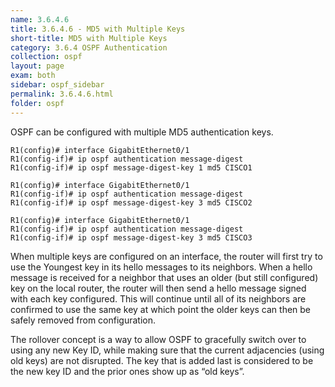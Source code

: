 ```yaml
---
name: 3.6.4.6
title: 3.6.4.6 - MD5 with Multiple Keys
short-title: MD5 with Multiple Keys
category: 3.6.4 OSPF Authentication
collection: ospf
layout: page
exam: both
sidebar: ospf_sidebar
permalink: 3.6.4.6.html
folder: ospf
---
```

OSPF can be configured with multiple MD5 authentication keys.
```
R1(config)# interface GigabitEthernet0/1
R1(config-if)# ip ospf authentication message-digest
R1(config-if)# ip ospf message-digest-key 1 md5 CISCO1
```
```
R1(config)# interface GigabitEthernet0/1
R1(config-if)# ip ospf authentication message-digest
R1(config-if)# ip ospf message-digest-key 3 md5 CISCO2
```
```
R1(config)# interface GigabitEthernet0/1
R1(config-if)# ip ospf authentication message-digest
R1(config-if)# ip ospf message-digest-key 3 md5 CISCO3
```

When multiple keys are configured on an interface, the router will first try to use the Youngest key in its hello messages to its neighbors. When a hello message is received for a neighbor that uses an older (but still configured) key on the local router, the router will then send a hello message signed with each key configured. This will continue until all of its neighbors are confirmed to use the same key at which point the older keys can then be safely removed from configuration.

The rollover concept is a way to allow OSPF to gracefully switch over to using any new Key ID, while making sure that the current adjacencies (using old keys) are not disrupted. The key that is added last is considered to be the new key ID and the prior ones show up as “old keys”.
